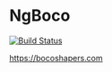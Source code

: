 # NgBoco

[![Build Status](https://travis-ci.org/bocoshapers/website.svg?branch=master)](https://travis-ci.org/bocoshapers/website)

https://bocoshapers.com
